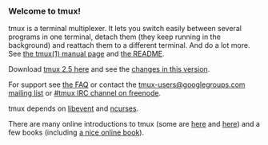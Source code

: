 ### Welcome to tmux!

tmux is a terminal multiplexer.  It lets you switch easily between several programs in one terminal, detach them (they keep running in the background) and reattach them to a different terminal. And do a lot more. See [the tmux(1) manual page](http://man.openbsd.org/OpenBSD-current/man1/tmux.1) and [the README](https://raw.githubusercontent.com/tmux/tmux/master/README).

Download [tmux 2.5 here](https://github.com/tmux/tmux/releases/download/2.5/tmux-2.5.tar.gz) and see the [changes in this version](https://raw.githubusercontent.com/tmux/tmux/2.5/CHANGES).

For support see [the FAQ](FAQ) or contact the [tmux-users@googlegroups.com mailing list](mailto:tmux-users@googlegroups.com) or [#tmux IRC channel on freenode](irc://irc.freenode.net/tmux).

tmux depends on [libevent](http://libevent.org) and [ncurses](http://invisible-island.net/ncurses/).

There are many online introductions to tmux (some are [here](https://robots.thoughtbot.com/a-tmux-crash-course) and [here](http://www.hamvocke.com/blog/a-quick-and-easy-guide-to-tmux/)) and a few books (including [a nice online book](https://leanpub.com/the-tao-of-tmux/read)).